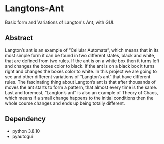 # Langtons-Ant

Basic form and Variations of Langton's Ant, with GUI.

## Abstract

Langton’s ant is an example of “Cellular Automata”, which means that in its most simple form it can be 
found in two different states, black and white, that are defined from two rules. If the ant is on a white 
box then it turns left and changes the boxes color to black. If the ant is on a black box it turns right 
and changes the boxes color to white. In this project we are going to see and other different variations 
of “Langton’s ant” that have different rules. The fascinating thing about Langton’s ant is that after 
thousands of moves the ant starts to form a pattern, that almost every time is the same. Last and foremost, 
“Langton’s ant” is also an example of Theory of Chaos, which means if a small change happens to the initial 
conditions then the whole course changes and ends up being totally different.

## Dependency

- python 3.8.10
- pyautogui
